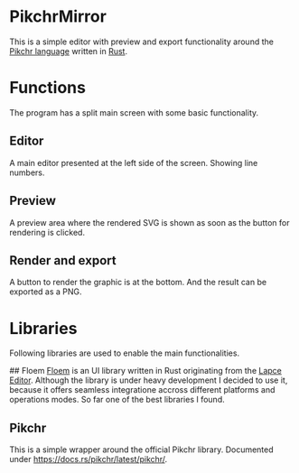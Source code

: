 # PikchrMirror
This is a simple editor with preview and export functionality around the [Pikchr language](https://pikchr.org) written in [Rust](https://www.rust-lang.org/).

# Functions
The program has a split main screen with some basic functionality.

## Editor
A main editor presented at the left side of the screen. Showing line numbers.

## Preview
A preview area where the rendered SVG is shown as soon as the button for rendering is clicked.

## Render and export
A button to render the graphic is at the bottom. And the result can be exported as a PNG.

# Libraries
Following libraries are used to enable the main functionalities.

## Floem
[Floem](https://github.com/lapce/floem) is an UI library written in Rust originating from the [Lapce Editor](https://lapce.dev/).
Although the library is under heavy development I decided to use it, because it offers seamless integratione accross different platforms and operations modes. So far one of the best libraries I found.

## Pikchr
This is a simple wrapper around the official Pikchr library. Documented under https://docs.rs/pikchr/latest/pikchr/.